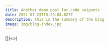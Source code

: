 ```yaml
---
title: Another demo post for code snippets
date: 2021-01-23T15:29:04.827Z
description: This is the summary of the blog
image: img/blog-index.jpg
---
```

[<script src="https://gist.github.com/sksoumik/8714a9ed52fd099da6c4aa51579d0823.js"></script>](<<script src="https://gist.github.com/sksoumik/8714a9ed52fd099da6c4aa51579d0823.js"></script>>)
